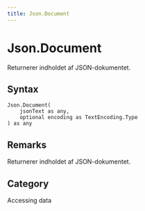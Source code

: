 ```yaml
---
title: Json.Document
---
```


# Json.Document


Returnerer indholdet af JSON-dokumentet.


## Syntax

```powerquery
Json.Document(
    jsonText as any,
    optional encoding as TextEncoding.Type
) as any
```


## Remarks

Returnerer indholdet af JSON-dokumentet.



## Category
Accessing data
